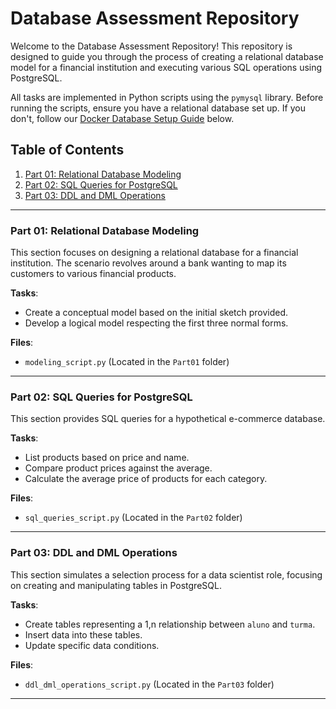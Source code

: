 # Database Assessment Repository

Welcome to the Database Assessment Repository! This repository is designed to guide you through the process of creating a relational database model for a financial institution and executing various SQL operations using PostgreSQL.

All tasks are implemented in Python scripts using the `pymysql` library. Before running the scripts, ensure you have a relational database set up. If you don't, follow our [Docker Database Setup Guide](#docker-database-setup-guide) below.

## Table of Contents

1. [Part 01: Relational Database Modeling](#part-01-relational-database-modeling)
2. [Part 02: SQL Queries for PostgreSQL](#part-02-sql-queries-for-postgresql)
3. [Part 03: DDL and DML Operations](#part-03-ddl-and-dml-operations)

---

### Part 01: Relational Database Modeling

This section focuses on designing a relational database for a financial institution. The scenario revolves around a bank wanting to map its customers to various financial products.

**Tasks**:
- Create a conceptual model based on the initial sketch provided.
- Develop a logical model respecting the first three normal forms.

**Files**:
- `modeling_script.py` (Located in the `Part01` folder)

---

### Part 02: SQL Queries for PostgreSQL

This section provides SQL queries for a hypothetical e-commerce database.

**Tasks**:
- List products based on price and name.
- Compare product prices against the average.
- Calculate the average price of products for each category.

**Files**:
- `sql_queries_script.py` (Located in the `Part02` folder)

---

### Part 03: DDL and DML Operations

This section simulates a selection process for a data scientist role, focusing on creating and manipulating tables in PostgreSQL.

**Tasks**:
- Create tables representing a 1,n relationship between `aluno` and `turma`.
- Insert data into these tables.
- Update specific data conditions.

**Files**:
- `ddl_dml_operations_script.py` (Located in the `Part03` folder)

---

